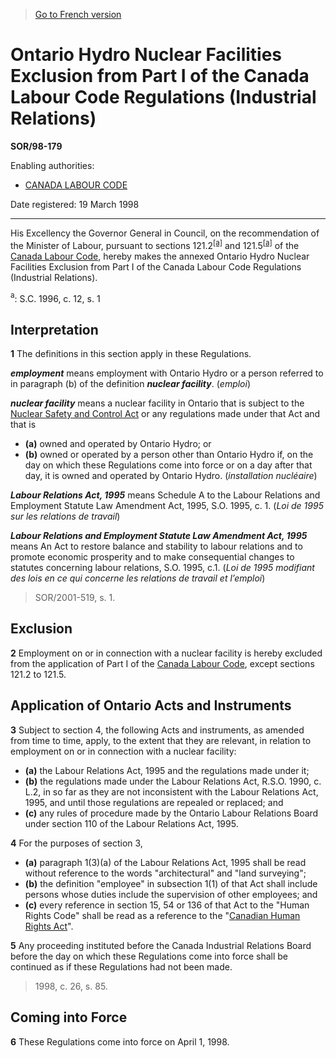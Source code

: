 > [Go to French version](/fr/Règlements/Décrets,%20ordonnances%20et%20règlements%20statutaires/98/179.md)

# Ontario Hydro Nuclear Facilities Exclusion from Part I of the Canada Labour Code Regulations (Industrial Relations)

**SOR/98-179**

Enabling authorities: 
- [CANADA LABOUR CODE](/en/Acts/Revised%20Statutes%20of%20Canada/L/L-2.md)

Date registered: 19 March 1998

----------

His Excellency the Governor General in Council, on the recommendation of the Minister of Labour, pursuant to sections 121.2<sup><a href='#footnotea_e'>[a]</a></sup> and 121.5<sup><a href='#footnotea_e'>[a]</a></sup> of the [Canada Labour Code](/en/Acts/Revised%20Statutes%20of%20Canada/L/L-2.md), hereby makes the annexed Ontario Hydro Nuclear Facilities Exclusion from Part I of the Canada Labour Code Regulations (Industrial Relations).



<a name='footnotea_e'><sup>a</sup></a>: S.C. 1996, c. 12, s. 1<br />




## Interpretation


**1** The definitions in this section apply in these Regulations.

***employment*** means employment with Ontario Hydro or a person referred to in paragraph (b) of the definition ***nuclear facility***. (*emploi*)

***nuclear facility*** means a nuclear facility in Ontario that is subject to the [Nuclear Safety and Control Act](/en/Acts/Statutes%20of%20Canada/1997/c.%209.md) or any regulations made under that Act and that is
- **(a)** owned and operated by Ontario Hydro; or
- **(b)** owned or operated by a person other than Ontario Hydro if, on the day on which these Regulations come into force or on a day after that day, it is owned and operated by Ontario Hydro. (*installation nucléaire*)

***Labour Relations Act, 1995*** means Schedule A to the Labour Relations and Employment Statute Law Amendment Act, 1995, S.O. 1995, c. 1. (*Loi de 1995 sur les relations de travail*)

***Labour Relations and Employment Statute Law Amendment Act, 1995*** means An Act to restore balance and stability to labour relations and to promote economic prosperity and to make consequential changes to statutes concerning labour relations, S.O. 1995, c.1. (*Loi de 1995 modifiant des lois en ce qui concerne les relations de travail et l’emploi*) 
> SOR/2001-519, s. 1.





## Exclusion


**2** Employment on or in connection with a nuclear facility is hereby excluded from the application of Part I of the [Canada Labour Code](/en/Acts/Revised%20Statutes%20of%20Canada/L/L-2.md), except sections 121.2 to 121.5.




## Application of Ontario Acts and Instruments


**3** Subject to section 4, the following Acts and instruments, as amended from time to time, apply, to the extent that they are relevant, in relation to employment on or in connection with a nuclear facility:
- **(a)** the Labour Relations Act, 1995 and the regulations made under it;
- **(b)** the regulations made under the Labour Relations Act, R.S.O. 1990, c. L.2, in so far as they are not inconsistent with the Labour Relations Act, 1995, and until those regulations are repealed or replaced; and
- **(c)** any rules of procedure made by the Ontario Labour Relations Board under section 110 of the Labour Relations Act, 1995.



**4** For the purposes of section 3,
- **(a)** paragraph 1(3)(a) of the Labour Relations Act, 1995 shall be read without reference to the words "architectural" and "land surveying";
- **(b)** the definition "employee" in subsection 1(1) of that Act shall include persons whose duties include the supervision of other employees; and
- **(c)** every reference in section 15, 54 or 136 of that Act to the "Human Rights Code" shall be read as a reference to the "[Canadian Human Rights Act](/en/Acts/Revised%20Statutes%20of%20Canada/H/H-6.md)".



**5** Any proceeding instituted before the Canada Industrial Relations Board before the day on which these Regulations come into force shall be continued as if these Regulations had not been made.
> 1998, c. 26, s. 85.





## Coming into Force


**6** These Regulations come into force on April 1, 1998.


